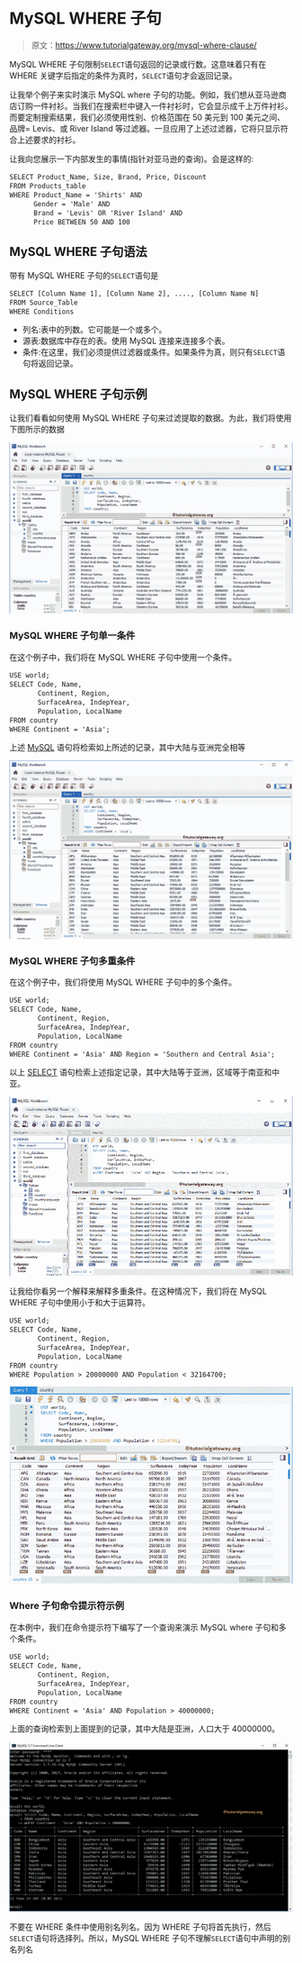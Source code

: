 # MySQL WHERE 子句

> 原文：<https://www.tutorialgateway.org/mysql-where-clause/>

MySQL WHERE 子句限制`SELECT`语句返回的记录或行数。这意味着只有在 WHERE 关键字后指定的条件为真时，`SELECT`语句才会返回记录。

让我举个例子来实时演示 MySQL where 子句的功能。例如，我们想从亚马逊商店订购一件衬衫。当我们在搜索栏中键入一件衬衫时，它会显示成千上万件衬衫。而要定制搜索结果，我们必须使用性别、价格范围在 50 美元到 100 美元之间、品牌= Levis、或 River Island 等过滤器。一旦应用了上述过滤器，它将只显示符合上述要求的衬衫。

让我向您展示一下内部发生的事情(指针对亚马逊的查询)。会是这样的:

```
SELECT Product_Name, Size, Brand, Price, Discount
FROM Products_table
WHERE Product_Name = 'Shirts' AND
      Gender = 'Male' AND
      Brand = 'Levis' OR 'River Island' AND 
      Price BETWEEN 50 AND 100
```

## MySQL WHERE 子句语法

带有 MySQL WHERE 子句的`SELECT`语句是

```
SELECT [Column Name 1], [Column Name 2], ...., [Column Name N]
FROM Source_Table
WHERE Conditions
```

*   列名:表中的列数。它可能是一个或多个。
*   源表:数据库中存在的表。使用 MySQL 连接来连接多个表。
*   条件:在这里，我们必须提供过滤器或条件。如果条件为真，则只有`SELECT`语句将返回记录。

## MySQL WHERE 子句示例

让我们看看如何使用 MySQL WHERE 子句来过滤提取的数据。为此，我们将使用下图所示的数据

![MySQL WHERE Clause 1](img/06ea694dfd7455b7f117bd6ee49e00d1.png)

### MySQL WHERE 子句单一条件

在这个例子中，我们将在 MySQL WHERE 子句中使用一个条件。

```
USE world;
SELECT Code, Name,
       Continent, Region,
       SurfaceArea, IndepYear,
       Population, LocalName        
FROM country
WHERE Continent = 'Asia';
```

上述 [MySQL](https://www.tutorialgateway.org/mysql-tutorial/) 语句将检索如上所述的记录，其中大陆与亚洲完全相等

![MySQL WHERE Clause 2](img/7b1a59438f3afdc90f0dd238321c24b8.png)

### MySQL WHERE 子句多重条件

在这个例子中，我们将使用 MySQL WHERE 子句中的多个条件。

```
USE world;
SELECT Code, Name,
       Continent, Region,
       SurfaceArea, IndepYear,
       Population, LocalName        
FROM country
WHERE Continent = 'Asia' AND Region = 'Southern and Central Asia';
```

以上 [SELECT](https://www.tutorialgateway.org/mysql-select-statement/) 语句检索上述指定记录，其中大陆等于亚洲，区域等于南亚和中亚。

![MySQL WHERE Clause 3](img/13832016f89858eb92b6553e7401d701.png)

让我给你看另一个解释来解释多重条件。在这种情况下，我们将在 MySQL WHERE 子句中使用小于和大于运算符。

```
USE world;
SELECT Code, Name,
       Continent, Region,
       SurfaceArea, IndepYear,
       Population, LocalName        
FROM country
WHERE Population > 20000000 AND Population < 32164700;
```

![MySQL WHERE Clause 4](img/46fd56e8512f83f2c79046d5a34a9fc0.png)

### Where 子句命令提示符示例

在本例中，我们在命令提示符下编写了一个查询来演示 MySQL where 子句和多个条件。

```
USE world;
SELECT Code, Name,
       Continent, Region,
       SurfaceArea, IndepYear,
       Population, LocalName        
FROM country
WHERE Continent = 'Asia' AND Population > 40000000;
```

上面的查询检索到上面提到的记录，其中大陆是亚洲，人口大于 40000000。

![MySQL WHERE Clause 5](img/c33ea3db43bb40ff8b3cb4e0ab91f1e8.png)

不要在 WHERE 条件中使用别名列名。因为 WHERE 子句将首先执行，然后`SELECT`语句将选择列。所以，MySQL WHERE 子句不理解`SELECT`语句中声明的别名列名